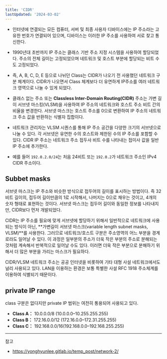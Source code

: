 ```yaml
---
title: 'CIDR'
lastUpdated: '2024-03-02'
---
```


- 인터넷에 연결되는 모든 컴퓨터, 서버 및 최종 사용자 디바이스에는 IP 주소라는 고유한 번호가 연결되어 있으며, 디바이스는 이러한 IP 주소를 사용하여 서로 찾고 통신한다.
  
- 1990년대 초반까지 IP 주소는 클래스 기반 주소 지정 시스템을 사용하여 할당되었다. 주소의 전체 길이는 고정되었으며 네트워크 및 호스트 부분에 할당되는 비트 수도 고정되었다.

- 즉, A, B, C, D, E 등으로 나뉘던 Class는 CIDR가 나오기 전 사용했던 네트워크 구분 체계이다. CIDR가 나오면서 Class 체계보다 더 유연하게 IP주소를 여러 네트워크 영역으로 나눌 수 있게 되었다. 

- 클래스 없는 주소 또는 **Classless Inter-Domain Routing(CIDR)** 주소는 가변 길이 서브넷 마스킹(VLSM)을 사용하여 IP 주소의 네트워크와 호스트 주소 비트 간의 비율을 변경한다. 서브넷 마스크는 호스트 주소를 0으로 변환하여 IP 주소의 네트워크 주소 값을 반환하는 식별자 집합이다. 

- 네트워크 관리자는 VLSM 시퀀스를 통해 IP 주소 공간을 다양한 크기의 서브넷으로 나눌 수 있다. 각 서브넷은 유연한 수의 호스트와 제한된 수의 IP 주소를 포함할 수 있다. CIDR IP 주소는 네트워크 주소 접두사 비트 수를 나타내는 접미사 값을 일반 IP 주소에 추가한다.

- 예를 들어 `192.0.2.0/24`는 처음 24비트 또는 `192.0.2`가 네트워크 주소인 IPv4 CIDR 주소이다. 

## Subbet masks

서브넷 마스크는 IP 주소와 비슷한 방식으로 접두어의 길이를 표시하는 방법이다. 즉 32비트 길이의, 접두어 길이만큼의 1로 시작해서, 나머지는 0으로 채우는 것이고, 4개의 숫자 형태로 표현하는 것이다. 서브넷 마스크는 접두어 길이와 동일한 정보를 나타내지만, CIDR보다 먼저 개발되었다.

CIDR는 IP 주소를 필요에 맞게 서브넷에 할당하기 위해서 일반적으로 네트워크에 사용되는 방식이 아닌, **가변길이 서브넷 마스크(variable length subnet masks, VLSM)**를 사용한다. 그러므로 네트워크/호스트 구분은 주소영역의 어느 부분을 경계로라도 일어날 수 있다. 이 과정은 일부분의 주소가 더욱 작은 부분의 주소로 분해되는 것처럼 계속해서 반복적으로 일어날 수도 있다. 이러면 더욱 작은 부분으로 분해하기 위해서 더 많은 부분을 가리는 마스크가 필요하다.

CIDR/VLSM 네트워크 주소는 공공 인터넷을 비롯하여 기타 대형 사설 네트워크에서도 널리 사용되고 있다. LAN을 이용하는 환경은 보통 특별한 사설 RFC 1918 주소체계를 이용하여 식별되기 때문이다.

## private IP range

class 구분은 없다지만 private IP 범위는 여전히 통용되어 사용되고 있다. 

- **Class A：** 10.0.0.0/8 (10.0.0.0–10.255.255.255)
- **Class B：** 172.16.0.0/12 (172.16.0.0–172.31.255.255)
- **Class C：** 192.168.0.0/16(192.168.0.0–192.168.255.255)

---
참고
- https://yonghyunlee.gitlab.io/temp_post/network-2/